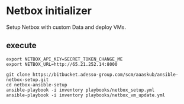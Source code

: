 # Netbox initializer

Setup Netbox with custom Data and deploy VMs.

## execute
    export NETBOX_API_KEY=SECRET_TOKEN_CHANGE_ME
    export NETBOX_URL=http://65.21.252.14:8000

    git clone https://bitbucket.adesso-group.com/scm/aaaskub/ansible-netbox-setup.git
    cd netbox-ansible-setup
    ansible-playbook -i inventory playbooks/netbox_setup.yml
    ansible-playbook -i inventory playbooks/netbox_vm_update.yml
